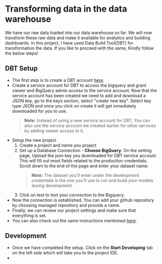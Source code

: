 # Transforming data in the data warehouse

We have our raw data loaded into our data warehouse so far. We will now transform these raw data and make it available for analytics and building dashboards. In this project, I have used Data Build Tool(DBT) for transformation the data. If you like to proceed with the same, Kindly follow the below steps!

## DBT Setup
- The first step is to create a DBT account [here](https://www.getdbt.com/signup/).
- Create a service account for DBT to access the bigquery and grant viewer and BigQuery admin access to the service account. Now that the service account has been created we need to add and download a JSON key, go to the keys section, select "create new key". Select key type JSON and once you click on create it will get inmediately downloaded for you to use.
  >**Note:** Instead of using a new service account for DBT, You can also use the service account we created earlier for other services by adding viewer access to it.
- Setup the new project
  1. Create a project and name you project
  2. Set up a Database Connection - **Choose BigQuery**. On the setting page, Upload the json key you downloaded for DBT service account. This will fill out most fields related to the production credentials. Scroll down to the end of the page and enter your dataset name.
     >**Note:** The dataset you'll enter under the development credentials is the one you'll use to run and build your models during development.
  3. Click on test to test your connection to the Bigquery.
- Now the connection is established, You can add your github repository by choosing managed repository and provide a name.
- Finally, we can review our project settings and make sure that everything is set.
- You can also check out the same instructions mentioned [here](https://github.com/DataTalksClub/data-engineering-zoomcamp/blob/00caff1b661bcadecb82f960ee92c917362fa3c0/week_4_analytics_engineering/dbt_cloud_setup.md).

## Development
- Once we have completed the setup. Click on the **Start Developing** tab on the left side which will take you to the project IDE.
- 
